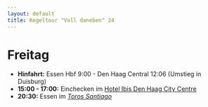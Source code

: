 ```yaml
---
layout: default
title: Kegeltour "Voll daneben" 24
---
```


# Freitag

- **Hinfahrt:** Essen Hbf 9:00 - Den Haag Central 12:06 (Umstieg in Duisburg)
- **15:00 - 17:00:** Einchecken im [Hotel Ibis Den Haag City Centre](https://maps.app.goo.gl/kHZ42AvAyrd6nbnY6) 
- **20:30:** Essen im [*Toros Santiago*](https://maps.app.goo.gl/gej7KBLPDiNBipJD8)

